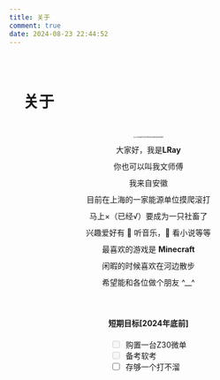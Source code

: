 ```yaml
---
title: 关于
comment: true
date: 2024-08-23 22:44:52
---
```


<div  style="padding:5%;margin-bottom:0%">
    <h1>关于</h1>
</div>
<center>
        <img src="https://lray-iu.oss-cn-hangzhou.aliyuncs.com/tenten.png" alt="cc544a61403ef581b24d56b3bb6f6b8"
            style="zoom: 20%;" class="nofancybox" />
    </center>

<center>
	<div style="height:10px"></div>
    大家好，我是<b>LRay</b><br>
    <div style="height:10px"></div>
</center>
<center>
    你也可以叫我文师傅<br>
    <div style="height:10px"></div>
</center>
<center>
    我来自安徽<br>
    <div style="height:10px"></div>
</center>
<center>
    目前在上海的一家能源单位摸爬滚打<br>
    <div style="height:10px"></div>
</center>
<center>
    马上×（已经√）要成为一只社畜了<br>
    <div style="height:10px"></div>
</center>
<center>
    兴趣爱好有 🎵 听音乐，📕 看小说等等<br>
    <div style="height:10px"></div>
</center>
<center>
    最喜欢的游戏是 <b>Minecraft</b><br>
    <div style="height:10px"></div>
</center>
<center>
    闲暇的时候喜欢在河边散步<br>
    <div style="height:10px"></div>
</center>
<center>
    希望能和各位做个朋友 ^__^ <br>
    <div style="height:35px"></div>
</center>
<center>
    <h4>短期目标[2024年底前] </h4>
</center>

<div style="display: flex; justify-content: center;">
    <div style="display: flex; flex-direction: column; align-items: flex-start;">
        <div style="display: flex;">
            <input disabled type="checkbox">&nbsp;&nbsp;购置一台Z30微单
        </div>
        <div style="display: flex;">
            <input disabled type="checkbox">&nbsp;&nbsp;备考软考
        </div>
        <div style="display: flex;">
            <input abled type="checkbox">&nbsp;&nbsp;存够一个打不溜
        </div>
    </div>
</div>

<div style="height:100px"></div>
